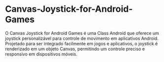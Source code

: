 # Canvas-Joystick-for-Android-Games
O Canvas Joystick for Android Games é uma Class Android que oferece um joystick personalizável para controle de movimento em aplicativos Android. Projetado para ser integrado facilmente em jogos e aplicativos, o joystick é renderizado em um objeto Canvas, permitindo um controle preciso e responsivo em dispositivos móveis.
